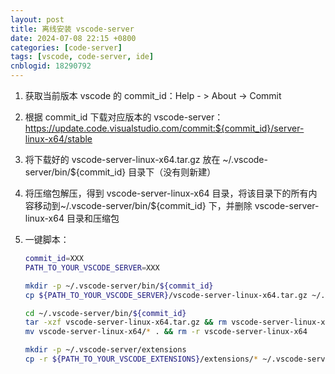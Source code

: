 ```yaml
---
layout: post
title: 离线安装 vscode-server
date: 2024-07-08 22:15 +0800
categories: [code-server]
tags: [vscode, code-server, ide]
cnblogid: 18290792
---
```

1. 获取当前版本 vscode 的 commit_id：Help - > About -> Commit

2. 根据 commit_id 下载对应版本的 vscode-server：
   https://update.code.visualstudio.com/commit:${commit_id}/server-linux-x64/stable

3. 将下载好的 vscode-server-linux-x64.tar.gz 放在 ~/.vscode-server/bin/${commit_id} 目录下（没有则新建）

4. 将压缩包解压，得到 vscode-server-linux-x64 目录，将该目录下的所有内容移动到~/.vscode-server/bin/${commit_id} 下，并删除 vscode-server-linux-x64 目录和压缩包

5. 一键脚本：

   ```bash
   commit_id=XXX
   PATH_TO_YOUR_VSCODE_SERVER=XXX
   
   mkdir -p ~/.vscode-server/bin/${commit_id}
   cp ${PATH_TO_YOUR_VSCODE_SERVER}/vscode-server-linux-x64.tar.gz ~/.vscode-server/bin/${commit_id}
   
   cd ~/.vscode-server/bin/${commit_id}
   tar -xzf vscode-server-linux-x64.tar.gz && rm vscode-server-linux-x64.tar.gz
   mv vscode-server-linux-x64/* . && rm -r vscode-server-linux-x64
   
   mkdir -p ~/.vscode-server/extensions
   cp -r ${PATH_TO_YOUR_VSCODE_EXTENSIONS}/extensions/* ~/.vscode-server/extensions
   ```

